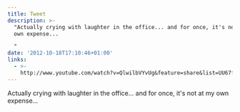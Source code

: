 ```yaml
---
title: Tweet
description: >-
  "Actually crying with laughter in the office... and for once, it's not at my
  own expense...

  "
date: '2012-10-18T17:10:46+01:00'
links:
  - >-
    http://www.youtube.com/watch?v=QlwilbVYvUg&feature=share&list=UU67f2Qf7FYhtoUIF4Sf29cA
---
```

Actually crying with laughter in the office... and for once, it's not at my own expense...
